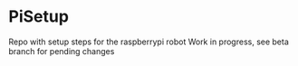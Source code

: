 # PiSetup
Repo with setup steps for the raspberrypi robot
Work in progress, see beta branch for pending changes
